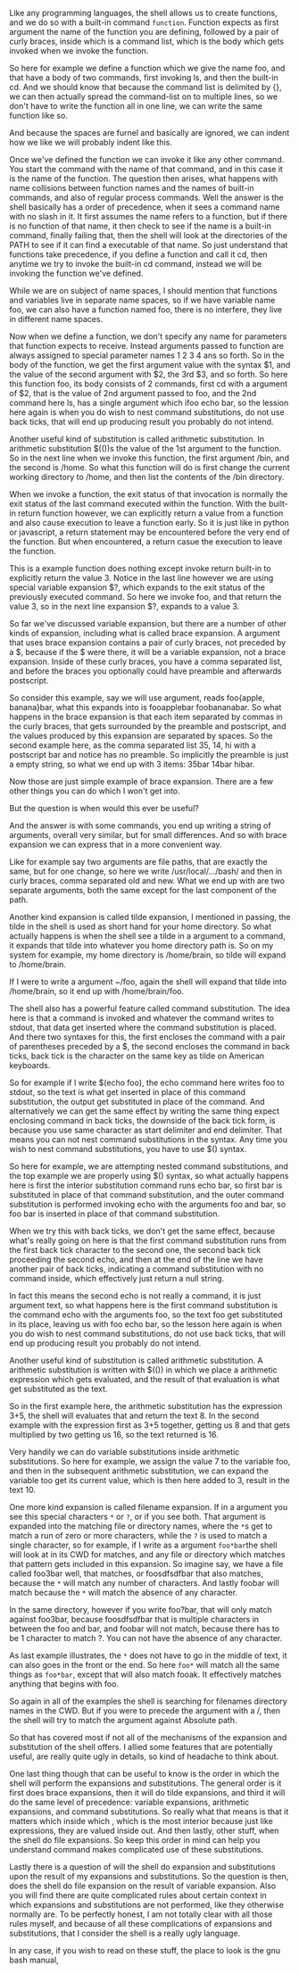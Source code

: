 Like any programming languages, the shell allows us to create functions, and
we do so with a built-in command `function`. Function expects as first
argument the name of the function you are defining, followed by a pair of
curly braces, inside which is a command list, which is the body which gets
invoked when we invoke the function.

So here for example we define a function which we give the name foo, and that
have a body of two commands, first invoking ls, and then the built-in cd. And
we should know that because the command list is delimited by {}, we can then
actually spread the command-list on to multiple lines, so we don't have to
write the function all in one line, we can write the same function like so. 

And because the spaces are furnel and basically are ignored, we can indent how we
like  we will probably indent like this. 

Once we've defined the function we can invoke it like any other command. You
start the command with the name of that command, and in this case it is the
name of the function. The question then arises, what happens with name
collisions between function names and the names of built-in commands, and also
of regular process commands. Well the answer is the shell basically has a
order of precedence, when it sees a command name with no slash in it. It first
assumes the name refers to a function, but if there is no function of that
name, it then check to see if the name is a built-in command, finally failing
that, then the shell will look at the directories of the PATH to see if it can
find a executable of that name. So just understand that functions take
precedence, if you define a function and call it cd, then anytime we try to
invoke the built-in cd command, instead we will be invoking the function we've
defined.

While we are on subject of name spaces, I should mention that functions and
variables live in separate name spaces, so if we have variable name foo, we
can also have a function named foo, there is no interfere, they live in
different name spaces.

Now when we define a function, we don't specify any name for parameters that
function expects to receive. Instead arguments passed to function are always
assigned to special parameter names 1 2 3 4 ans so forth. So in the body of
the function, we get the first argument value with the syntax $1, and the
value of the second argument with $2, the 3rd $3, and so forth. So here this
function foo, its body consists of 2 commands, first cd with a argument of $2,
that is the value of 2nd argument passed to foo, and the 2nd command here ls, has a single argument which
ifoo echo bar, so the lession here again is when you do wish to nest command
substitutions, do not use back ticks, that will end up producing result you
probably do not intend.


Another useful kind of substitution is called arithmetic substitution. In
arithmetic substitution  $(())s the value of the  1st argument to the function. So in the next line when we
invoke this function, the first argument /bin, and the second is /home. So
what this function will do is first change the current working directory to
/home, and then list the contents of the /bin directory.

When we invoke a function, the exit status of that invocation is normally the
exit status of the last command executed within the function. With the
built-in return function however, we can explicitly return a value from a
function and also cause execution to leave a function early. So it is just
like in python or javascript, a return statement may be encountered before the
very end of the function. But when encountered, a return casue the execution to leave
the function. 

This is a example function does nothing except invoke return built-in to
explicitly return the value 3. Notice in the last line however we are using
special variable expansion $?, which expands to the exit status of the
previously executed command. So here we invoke foo, and that return the value
3, so in the next line expansion $?, expands to a value 3.

So far we've discussed variable expansion, but there are a number of other
kinds of expansion, including what is called brace expansion. A argument that
uses brace expansion contains a pair of curly braces, not preceded by a $,
because if the $ were there, it will be a variable expansion, not a brace
expansion. Inside of these curly braces, you have a comma separated list, and
before the braces you optionally could have preamble and afterwards
postscript.

So consider this example, say we will use argument, reads foo{apple, banana}bar, what this expands into is fooapplebar foobananabar.
So what happens in the brace expansion is that each item separated by commas
in the curly braces, that gets surrounded by the preamble and postscript, and
the values produced by this expansion are separated by spaces. So the second
example here, as the comma separated list 35, 14, hi with a postscript bar and
notice has no preamble. So implicitly the preamble is just a empty string, so
what we end up with 3 items: 35bar 14bar hibar. 

Now those are just simple example of brace expansion. There are a few other
things you can do which I won't get into. 

But the question is when would this ever be useful?

And the answer is with some commands, you end up writing a string of
arguments, overall very similar, but for small differences. And so with brace
expansion we can express that in a more convenient way. 

Like for example say two arguments are file paths, that are exactly the same,
but for one change, so here we write /usr/local/.../bash/ and then in curly
braces, comma separated old and new. What we end up with are two separate
arguments, both the same except for the last component of the path.

Another kind expansion is called tilde expansion, I mentioned in passing, the
tilde in the shell is used as short hand for your home directory. So what
actually happens is when the shell see a tilde in a argument to a command, it
expands that tilde into whatever you home directory path is. So on my system
for example, my home directory is /home/brain, so tilde will expand to
/home/brain. 

If I were to write a argument ~/foo, again the shell will expand that tilde
into /home/brain, so it end up with /home/brain/foo.

The shell also has a powerful feature called command substitution. The idea
here is that a command is invoked and whatever the command writes to stdout,
that data get inserted where the command substitution is placed. And there two
syntaxes for this, the first encloses the command with a pair of parentheses
preceded by a $, the second encloses the command in back ticks, back tick is
the character on the same key as tilde on American keyboards.

So for example if I write $(echo foo), the echo command here writes foo to
stdout, so the text is what get inserted in place of this command
substitution, the output get substituted in place of the command. And
alternatively we can get the same effect by writing the same thing expect
enclosing command in back ticks, the downside of the back tick form, is
because you use same character as start delimiter and end delimiter. That
means you can not nest command substitutions in the syntax. Any time you wish
to nest command substitutions, you have to use $() syntax.

So here for example, we are attempting nested command substitutions, and the
top example we are properly using $() syntax, so what actually happens here is
first the interior substitution command runs echo bar, so first bar is
substituted in place of that command substitution, and the outer command
substitution is performed invoking echo with the arguments foo and bar, so foo
bar is inserted in place of that command substitution.

When we try this with back ticks, we don't get the same effect, because what's
really going on here is that the first command substitution runs from the
first back tick character to the second one, the second back tick proceeding
the second echo, and then at the end of the line we have another pair of back
ticks, indicating a command substitution with no command inside, which
effectively just return a null string.

In fact this means the second echo is not really a command, it is just
argument text, so what happens here is the first command substitution is the
command echo with the arguments foo, so the text foo get substituted in its
place, leaving us with foo echo bar, so the lesson here again is when you do
wish to nest command substitutions, do not use back ticks, that will end up
producing result you probably do not intend.


Another useful kind of substitution is called arithmetic substitution. A 
arithmetic substitution is written with $(()) in which we place a arithmetic
expression which gets evaluated, and the result of that evaluation is what get
substituted as the text. 

So in the first example here, the arithmetic substitution has the expression
3+5, the shell will evaluates that and return the text 8. In the second
example with the expression first as 3+5 together, getting us 8 and that gets multiplied by two
getting us 16, so the text returned is 16. 

Very handily we can do variable substitutions inside arithmetic substitutions.
So here for example, we assign the value 7 to the variable foo, and then in
the subsequent arithmetic substitution, we can expand the variable too get its
current value, which is then here added to 3, result in the text 10.

One more kind expansion is called filename expansion. If in a argument you see
this special characters `*` or `?`, or if you see both. That argument is
expanded into the matching file or directory names, where the `*`s get to
match a run of zero or more characters, while the `?` is used to match a
single character, so for example, if I write as a argument `foo*bar`the shell
will look at in its CWD for matches, and any file or directory which matches
that pattern gets included in this expansion. So imagine say, we have a file
called foo3bar well, that matches, or foosdfsdfbar that also matches, because the
`*` will match any number of characters. And lastly foobar will match because
the `*` will match the absence of any character.

In the same directory, however if you write foo?bar, that will only match
against foo3bar, because foosdfsdfbar that is multiple characters in between
the foo and bar, and foobar will not match, because there has to be 1
character to match ?. You can not have the absence of any character.

As last example illustrates, the `*` does not have to go in the middle of
text, it can also goes in the front or the end. So here `foo*` will match all
the same things as `foo*bar`, except that will also match fooak. It
effectively matches anything that begins with foo.

So again in all of the examples the shell is searching for filenames
directory names in the CWD. But if you were to precede the argument with a /,
then the shell will try to match the argument against Absolute path.

So that has covered most if not all of the mechanisms of the expansion and
substitution of the shell offers. I allied some features that are potentially
useful, are really quite ugly in details, so kind of headache to think about.

One last thing though that can be useful to know is the order in which the
shell will perform the expansions and substitutions. The general order is it
first does brace expansions, then it will do tilde expansions, and third it will
do the same level of precedence: variable expansions, arithmetic expansions,
and command substitutions. So really what that means is that it matters which
inside which , which is the most interior because just like expressions, they
are valued inside out.  And then lastly, other stuff, when the shell do file
expansions. So keep this order in mind can help you understand command makes
complicated use of these substitutions. 

Lastly there is a question of will the shell do expansion and substitutions
upon the result of my expansions and substitutions. So the question is then,
does the shell do file expansion on the result of variable expansion. Also you
will find there are quite complicated rules about certain context in which
expansions and substitutions are not performed, like they otherwise normally
are. To be perfectly honest, I am not totally clear with all those rules
myself, and because of all these complications of expansions and
substitutions, that I consider the shell is a really ugly language. 

In any case, if you wish to read on these stuff, the place to look is the gnu
bash manual,
